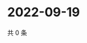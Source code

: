 # 2022-09-19

共 0 条

<!-- BEGIN WEIBO -->
<!-- 最后更新时间 Mon Sep 19 2022 23:01:10 GMT+0800 (China Standard Time) -->

<!-- END WEIBO -->
